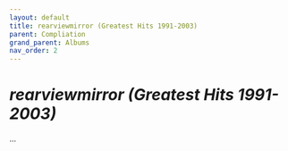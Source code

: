 ```yaml
---
layout: default
title: rearviewmirror (Greatest Hits 1991-2003)
parent: Compliation
grand_parent: Albums
nav_order: 2
---
```


# *rearviewmirror (Greatest Hits 1991-2003)*

...
